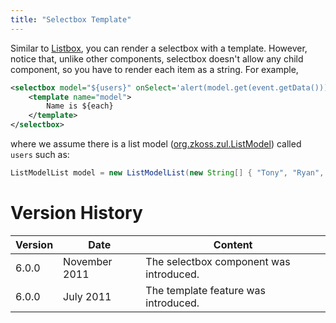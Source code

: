 ```yaml
---
title: "Selectbox Template"
---
```


Similar to
[Listbox]({{site.baseurl}}/zk_dev_ref/mvc/listbox_template),
you can render a selectbox with a template. However, notice that, unlike
other components, selectbox doesn't allow any child component, so you
have to render each item as a string. For example,

```xml
<selectbox model="${users}" onSelect='alert(model.get(event.getData()));'>
    <template name="model">
        Name is ${each}
    </template>
</selectbox>
```

where we assume there is a list model
([org.zkoss.zul.ListModel](https://www.zkoss.org/javadoc/latest/zk/org/zkoss/zul/ListModel.html)) called `users` such as:

```java
ListModelList model = new ListModelList(new String[] { "Tony", "Ryan", "Jumper", "Wing", "Sam" });
```

# Version History

| Version | Date          | Content                                 |
|---------|---------------|-----------------------------------------|
| 6.0.0   | November 2011 | The selectbox component was introduced. |
| 6.0.0   | July 2011     | The template feature was introduced.    |
